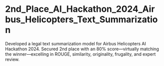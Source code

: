 # 2nd_Place_AI_Hackathon_2024_Airbus_Helicopters_Text_Summarization
Developed a legal text summarization model for Airbus Helicopters AI Hackathon 2024. Secured 2nd place with an 80% score—virtually matching the winner—excelling in ROUGE, similarity, originality, frugality, and expert review.
